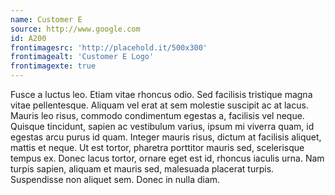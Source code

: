 ```yaml
---
name: Customer E
source: http://www.google.com
id: A200
frontimagesrc: 'http://placehold.it/500x300'
frontimagealt: 'Customer E Logo'
frontimagexte: true
---
```

Fusce a luctus leo. Etiam vitae rhoncus odio. Sed facilisis tristique magna vitae pellentesque. Aliquam vel erat at sem molestie suscipit ac at lacus. Mauris leo risus, commodo condimentum egestas a, facilisis vel neque. Quisque tincidunt, sapien ac vestibulum varius, ipsum mi viverra quam, id egestas arcu purus id quam. Integer mauris risus, dictum at facilisis aliquet, mattis et neque. Ut est tortor, pharetra porttitor mauris sed, scelerisque tempus ex. Donec lacus tortor, ornare eget est id, rhoncus iaculis urna. Nam turpis sapien, aliquam et mauris sed, malesuada placerat turpis. Suspendisse non aliquet sem. Donec in nulla diam.
